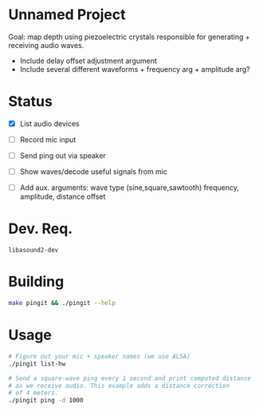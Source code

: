 
# Unnamed Project

Goal: map depth using piezoelectric crystals responsible for generating + receiving audio waves.

 - Include delay offset adjustment argument
 - Include several different waveforms + frequency arg + amplitude arg?

# Status

 - [x] List audio devices
 - [ ] Record mic input
 - [ ] Send ping out via speaker
 - [ ] Show waves/decode useful signals from mic
 - [ ] Add aux. arguments: wave type (sine,square,sawtooth) frequency, amplitude, distance offset


# Dev. Req.

`libasound2-dev`

# Building

```bash
make pingit && ./pingit --help
```

# Usage

```bash
# Figure out your mic + speaker names (we use ALSA)
./pingit list-hw

# Send a square-wave ping every 1 second and print computed distance
# as we receive audio. This example adds a distance correction
# of 4 meters.
./pingit ping -d 1000 


```



